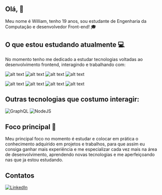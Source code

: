 ##  Olá, :wave:
Meu nome é William, tenho 19 anos, sou estudante de Engenharia da Computação e desenvolvedor Front-end! :mortar_board: 

## O que estou estudando atualmente :computer: 
No momento tenho me dedicado a estudar tecnologias voltadas ao desenvolvimento frontend, interagindo e trabalhando com:   

![alt text](https://img.shields.io/badge/TypeScript-007ACC?style=for-the-badge&logo=typescript&logoColor=white)
![alt text](https://img.shields.io/badge/JavaScript-323330?style=for-the-badge&logo=javascript&logoColor=F7DF1E) 
![alt text](https://img.shields.io/badge/HTML5-E34F26?style=for-the-badge&logo=html5&logoColor=white)
![alt text](https://img.shields.io/badge/CSS3-1572B6?style=for-the-badge&logo=css3&logoColor=white)


![alt text](https://img.shields.io/badge/React-20232A?style=for-the-badge&logo=react&logoColor=61DAFB) 
![alt text](https://img.shields.io/badge/React_Native-20232A?style=for-the-badge&logo=react&logoColor=61DAFB)
![alt text](https://img.shields.io/badge/styled--components-DB7093?style=for-the-badge&logo=styled-components&logoColor=white)
![alt text](https://img.shields.io/badge/Sass-CC6699?style=for-the-badge&logo=sass&logoColor=white)


## Outras tecnologias que costumo interagir:

![GraphQL](https://img.shields.io/badge/-GraphQL-E10098?style=for-the-badge&logo=graphql&logoColor=white)
![NodeJS](https://img.shields.io/badge/node.js-6DA55F?style=for-the-badge&logo=node.js&logoColor=white)

## Foco principal :rocket: 
Meu principal foco no momento é estudar e colocar em prática o conhecimento adquirido em projetos e trabalhos, para que assim eu consiga ganhar mais experiência e me especializar cada vez mais na área de desenvolvimento, aprendendo novas tecnologias e me aperfeiçoando nas que ja estou estudando. 
## Contatos 
[![LinkedIn](https://img.shields.io/badge/linkedin-%230077B5.svg?style=for-the-badge&logo=linkedin&logoColor=white)][1]                              




[1]: https://www.linkedin.com/in/williamkelvinsilva/

